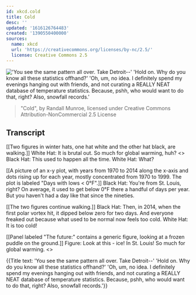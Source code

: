 ```yaml
---
id: xkcd.cold
title: Cold
desc: ''
updated: '1616126764483'
created: '1390550400000'
sources:
  name: xkcd
  url: 'https://creativecommons.org/licenses/by-nc/2.5/'
  license: Creative Commons 2.5
---
```

!['You see the same pattern all over. Take Detroit--' 'Hold on. Why do you know all these statistics offhand?' 'Oh, um, no idea. I definitely spend my evenings hanging out with friends, and not curating a REALLY NEAT database of temperature statistics. Because, pshh, who would want to do that, right? Also, snowfall records.'](https://imgs.xkcd.com/comics/cold.png)
> "Cold", by Randall Munroe, licensed under Creative Commons Attribution-NonCommercial 2.5 License

## Transcript
[[Two figures in winter hats, one hat white and the other hat black, are walking.]]
White Hat: It is brutal out. So much for global warming, huh?
<<Black Hat sighs>>
Black Hat: This used to happen all the time.
White Hat: What?

[[A picture of an x-y plot, with years from 1970 to 2014 along the x-axis and dots rising up for each year, mostly concentrated from 1970 to 1999. The plot is labeled "Days with lows < 0°F".]]
Black Hat: You're from St. Louis, right? On average, it used to get below 0°F there a handful of days per year. But you haven't had a day like that since the nineties.

[[The two figures continue walking.]]
Black Hat: Then, in 2014, when the first polar vortex hit, it dipped below zero for two days. And everyone freaked out because what used to be normal now feels too cold.
White Hat: It is too cold!

[[Panel labeled "The future:" contains a generic figure, looking at a frozen puddle on the ground.]]
Figure: Look at this - ice! In St. Louis! So much for global warming.
<<off-panel sigh>>

{{Title text: 'You see the same pattern all over. Take Detroit--' 'Hold on. Why do you know all these statistics offhand?' 'Oh, um, no idea. I definitely spend my evenings hanging out with friends, and not curating a REALLY NEAT database of temperature statistics. Because, pshh, who would want to do that, right? Also, snowfall records.'}}
